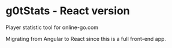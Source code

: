 # g0tStats - React version

Player statistic tool for online-go.com

Migrating from Angular to React since this is a full front-end app.
